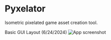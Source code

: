 # Pyxelator
Isometric pixelated game asset creation tool.

Basic GUI Layout (6/24/2024)
![App screenshot](<screenshots/Screenshot 2024-06-22 at 4.57.27 PM.png>)
